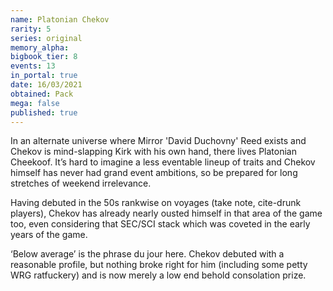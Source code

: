 ```yaml
---
name: Platonian Chekov
rarity: 5
series: original
memory_alpha:
bigbook_tier: 8
events: 13
in_portal: true
date: 16/03/2021
obtained: Pack
mega: false
published: true
---
```


In an alternate universe where Mirror 'David Duchovny' Reed exists and Chekov is mind-slapping Kirk with his own hand, there lives Platonian Cheekoof. It’s hard to imagine a less eventable lineup of traits and Chekov himself has never had grand event ambitions, so be prepared for long stretches of weekend irrelevance.

Having debuted in the 50s rankwise on voyages (take note, cite-drunk players), Chekov has already nearly ousted himself in that area of the game too, even considering that SEC/SCI stack which was coveted in the early years of the game.

‘Below average’ is the phrase du jour here. Chekov debuted with a reasonable profile, but nothing broke right for him (including some petty WRG ratfuckery) and is now merely a low end behold consolation prize.
